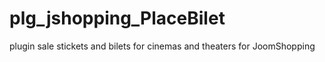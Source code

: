 # plg_jshopping_PlaceBilet
plugin sale stickets and bilets for cinemas and theaters for JoomShopping 
